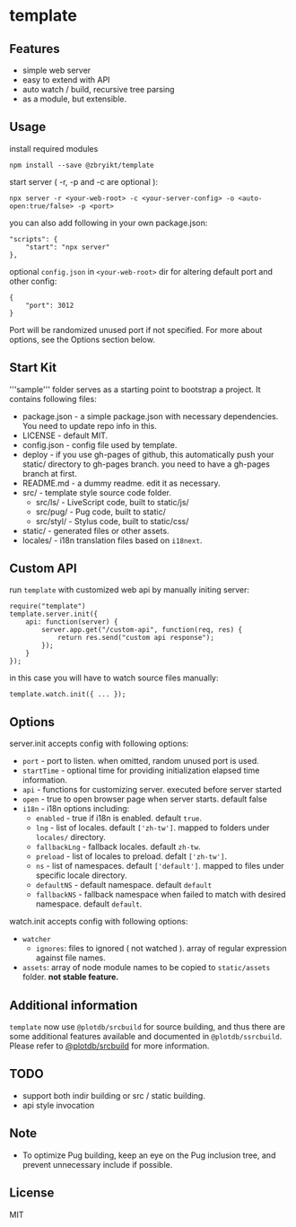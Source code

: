 # template

## Features

 * simple web server
 * easy to extend with API
 * auto watch / build, recursive tree parsing
 * as a module, but extensible.


## Usage

install required modules

    npm install --save @zbryikt/template


start server ( -r, -p and -c are optional ):

    npx server -r <your-web-root> -c <your-server-config> -o <auto-open:true/false> -p <port>


you can also add following in your own package.json:

    "scripts": {
        "start": "npx server"
    },


optional `config.json` in `<your-web-root>` dir for altering default port and other config:

    {
        "port": 3012
    }

Port will be randomized unused port if not specified. For more about options, see the Options section below.


## Start Kit

'''sample''' folder serves as a starting point to bootstrap a project. It contains following files:
 * package.json - a simple package.json with necessary dependencies. You need to update repo info in this.
 * LICENSE - default MIT.
 * config.json - config file used by template.
 * deploy - if you use gh-pages of github, this automatically push your static/ directory to gh-pages branch.
   you need to have a gh-pages branch at first.
 * README.md - a dummy readme. edit it as necessary.
 * src/ - template style source code folder.
   * src/ls/ - LiveScript code, built to static/js/
   * src/pug/ - Pug code, built to static/
   * src/styl/ - Stylus code, built to static/css/
 * static/ - generated files or other assets.
 * locales/ - i18n translation files based on `i18next`.


## Custom API

run `template` with customized web api by manually initing server:

    require("template")
    template.server.init({
        api: function(server) {
            server.app.get("/custom-api", function(req, res) {
                return res.send("custom api response");
            });
        }
    });

in this case you will have to watch source files manually:

    template.watch.init({ ... });


## Options

server.init accepts config with following options:

 - `port` - port to listen. when omitted, random unused port is used.
 - `startTime` - optional time for providing initialization elapsed time information.
 - `api` - functions for customizing server. executed before server started
 - `open` - true to open browser page when server starts. default false
 - `i18n` - i18n options including:
   - `enabled` - true if i18n is enabled. default `true`.
   - `lng` - list of locales. default `['zh-tw']`. mapped to folders under `locales/` directory.
   - `fallbackLng` - fallback locales. default `zh-tw`.
   - `preload` - list of locales to preload. defalt `['zh-tw']`.
   - `ns` - list of namespaces. default `['default']`. mapped to files under specific locale directory.
   - `defaultNS` - default namespace. default `default`
   - `fallbackNS` - fallback namespace when failed to match with desired namespace. default `default`.


watch.init accepts config with following options:

 - `watcher`
   - `ignores`: files to ignored ( not watched ). array of regular expression against file names.
 - `assets`: array of node module names to be copied to `static/assets` folder. **not stable feature.**


## Additional information

`template` now use `@plotdb/srcbuild` for source building, and thus there are some additional features available and documented in `@plotdb/ssrcbuild`. Please refer to [@plotdb/srcbuild](https://github.com/plotdb/srcbuild) for more information.


## TODO

 * support both indir building or src / static building.
 * api style invocation


## Note

 * To optimize Pug building, keep an eye on the Pug inclusion tree, and prevent unnecessary include if possible.


## License

MIT
